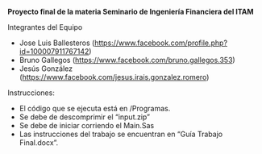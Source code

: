 **Proyecto final de la materia Seminario de Ingeniería Financiera del ITAM**

Integrantes del Equipo
- Jose Luis Ballesteros (https://www.facebook.com/profile.php?id=100007911767142)
- Bruno Gallegos (https://www.facebook.com/bruno.gallegos.353)
- Jesús González (https://www.facebook.com/jesus.irais.gonzalez.romero)

Instrucciones:
- El código que se ejecuta está en /Programas.
- Se debe de descomprimir el “input.zip”
- Se debe de iniciar corriendo el Main.Sas
- Las instrucciones del trabajo se encuentran en “Guía Trabajo Final.docx”.
